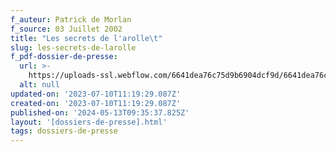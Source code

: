 ```yaml
---
f_auteur: Patrick de Morlan
f_source: 03 Juillet 2002
title: "Les secrets de l'arolle\t"
slug: les-secrets-de-larolle
f_pdf-dossier-de-presse:
  url: >-
    https://uploads-ssl.webflow.com/6641dea76c75d9b6904dcf9d/6641dea76c75d9b6904dd3c2_2002%20N09%20l%60arolle%20livre%20ses%20sec.pdf
  alt: null
updated-on: '2023-07-10T11:19:29.087Z'
created-on: '2023-07-10T11:19:29.087Z'
published-on: '2024-05-13T09:35:37.825Z'
layout: '[dossiers-de-presse].html'
tags: dossiers-de-presse
---
```



